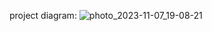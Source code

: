 project diagram:
![photo_2023-11-07_19-08-21](https://github.com/najottalim-bootcamp/ums-webapi/assets/98748071/29848581-aab8-4261-a58f-edb0411a9604)
